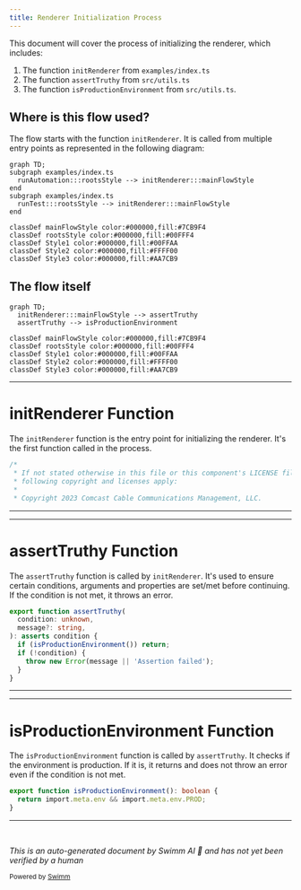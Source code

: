 ```yaml
---
title: Renderer Initialization Process
---
```

This document will cover the process of initializing the renderer, which includes:

1. The function `initRenderer` from `examples/index.ts`
2. The function `assertTruthy` from `src/utils.ts`
3. The function `isProductionEnvironment` from `src/utils.ts`.

## Where is this flow used?

The flow starts with the function `initRenderer`. It is called from multiple entry points as represented in the following diagram:

```mermaid
graph TD;
subgraph examples/index.ts
  runAutomation:::rootsStyle --> initRenderer:::mainFlowStyle
end
subgraph examples/index.ts
  runTest:::rootsStyle --> initRenderer:::mainFlowStyle
end

classDef mainFlowStyle color:#000000,fill:#7CB9F4
classDef rootsStyle color:#000000,fill:#00FFF4
classDef Style1 color:#000000,fill:#00FFAA
classDef Style2 color:#000000,fill:#FFFF00
classDef Style3 color:#000000,fill:#AA7CB9
```

## The flow itself

```mermaid
graph TD;
  initRenderer:::mainFlowStyle --> assertTruthy
  assertTruthy --> isProductionEnvironment

classDef mainFlowStyle color:#000000,fill:#7CB9F4
classDef rootsStyle color:#000000,fill:#00FFF4
classDef Style1 color:#000000,fill:#00FFAA
classDef Style2 color:#000000,fill:#FFFF00
classDef Style3 color:#000000,fill:#AA7CB9
```

<SwmSnippet path="/examples/index.ts" line="1">

---

# initRenderer Function

The `initRenderer` function is the entry point for initializing the renderer. It's the first function called in the process.

```typescript
/*
 * If not stated otherwise in this file or this component's LICENSE file the
 * following copyright and licenses apply:
 *
 * Copyright 2023 Comcast Cable Communications Management, LLC.
```

---

</SwmSnippet>

<SwmSnippet path="/src/utils.ts" line="78">

---

# assertTruthy Function

The `assertTruthy` function is called by `initRenderer`. It's used to ensure certain conditions, arguments and properties are set/met before continuing. If the condition is not met, it throws an error.

```typescript
export function assertTruthy(
  condition: unknown,
  message?: string,
): asserts condition {
  if (isProductionEnvironment()) return;
  if (!condition) {
    throw new Error(message || 'Assertion failed');
  }
}
```

---

</SwmSnippet>

<SwmSnippet path="/src/utils.ts" line="237">

---

# isProductionEnvironment Function

The `isProductionEnvironment` function is called by `assertTruthy`. It checks if the environment is production. If it is, it returns and does not throw an error even if the condition is not met.

```typescript
export function isProductionEnvironment(): boolean {
  return import.meta.env && import.meta.env.PROD;
}
```

---

</SwmSnippet>

&nbsp;

*This is an auto-generated document by Swimm AI 🌊 and has not yet been verified by a human*

<SwmMeta version="3.0.0" repo-id="Z2l0aHViJTNBJTNBcmVuZGVyZXIlM0ElM0FTd2ltbS1EZW1v" repo-name="renderer" doc-type="flows"><sup>Powered by [Swimm](/)</sup></SwmMeta>
